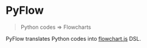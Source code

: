 # PyFlow

> Python codes => Flowcharts

PyFlow translates Python codes into [flowchart.js](https://github.com/adrai/flowchart.js) DSL.
